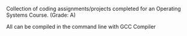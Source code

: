 Collection of coding assignments/projects completed for an Operating Systems Course. (Grade: A)

All can be compiled in the command line with GCC Compiler
